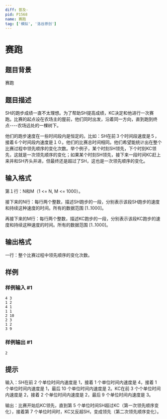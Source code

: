 ```yaml
---
diff: 普及-
pid: P1568
name: 赛跑
tag: ['模拟', '洛谷原创']
---
```

# 赛跑
## 题目背景

赛跑
## 题目描述

SH的跑步成绩一直不太理想。为了帮助SH提高成绩，KC决定和他进行一次赛跑。比赛的起点设在农场主的屋前，他们同时出发，沿着同一方向，直到跑到终点----农场远处的一棵树下。

他们的跑步速度在一些时间段内是恒定的。比如：SH在前３个时间段速度是５，接着６个时间段内速度是１０。他们的比赛总时间相同。他们希望能统计出在整个比赛过程中领先顺序的变化次数。举个例子，某个时刻SH领先，下个时刻KC领先，这就是一次领先顺序的变化；如果某个时刻SH领先，接下来一段时间KC赶上来并和SH齐头并进，但最终还是超过了SH，这也是一次领先顺序的变化。

## 输入格式

第１行：N和M（1 <= N, M <= 1000）。

接下来的N行：每行两个整数，描述SH跑步的一段，分别表示该段SH跑步的速度和持续这种速度的时间。所有的数据范围 [1..1000]。

再接下来的M行：每行两个整数，描述KC跑步的一段，分别表示该段KC跑步的速度和持续这种速度的时间。所有的数据范围 [1..1000]。

## 输出格式

一行：整个比赛过程中领先顺序的变化次数。

## 样例

### 样例输入 #1
```
4 3
1 2
4 1
1 1
2 10
2 3
1 2
3 9

```
### 样例输出 #1
```
2
```
## 提示

输入：SH在前 $2$ 个单位时间内速度是 $1$，接着 $1$ 个单位时间内速度是 $4$，接着 $1$ 个单位时间内速度是 $1$，最后 $10$ 个单位时间内速度是 $2$。KC在前 $3$ 个个单位时间内速度是 $2$，接着 $2$ 个单位时间内速度是 $2$，最后 $9$ 个单位时间内速度是 $3$。

输出：比赛开始后KC领先，直到第 $5$ 个单位时间SH超过KC（第一次领先顺序变化），接着第 $7$ 个单位时间时，KC又反超SH，变成领先（第二次领先顺序变化）。

